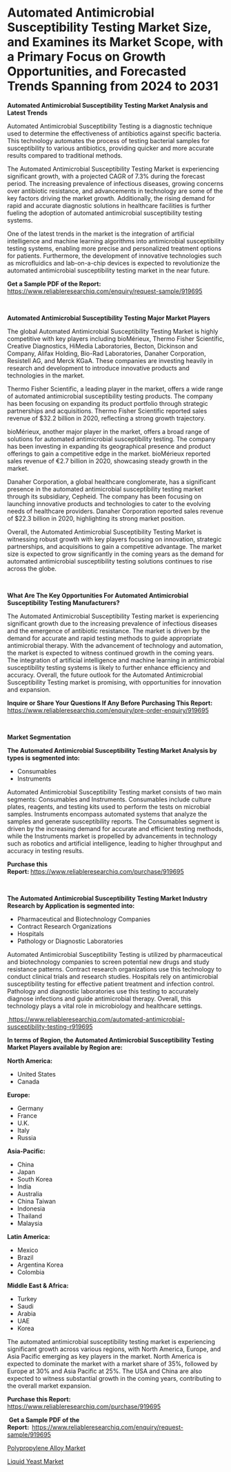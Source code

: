 <p><h1>Automated Antimicrobial Susceptibility Testing Market Size, and Examines its Market Scope, with a Primary Focus on Growth Opportunities, and Forecasted Trends Spanning from 2024 to 2031</h1></p><p><strong>Automated Antimicrobial Susceptibility Testing Market Analysis and Latest Trends</strong></p>
<p><p>Automated Antimicrobial Susceptibility Testing is a diagnostic technique used to determine the effectiveness of antibiotics against specific bacteria. This technology automates the process of testing bacterial samples for susceptibility to various antibiotics, providing quicker and more accurate results compared to traditional methods.</p><p>The Automated Antimicrobial Susceptibility Testing Market is experiencing significant growth, with a projected CAGR of 7.3% during the forecast period. The increasing prevalence of infectious diseases, growing concerns over antibiotic resistance, and advancements in technology are some of the key factors driving the market growth. Additionally, the rising demand for rapid and accurate diagnostic solutions in healthcare facilities is further fueling the adoption of automated antimicrobial susceptibility testing systems.</p><p>One of the latest trends in the market is the integration of artificial intelligence and machine learning algorithms into antimicrobial susceptibility testing systems, enabling more precise and personalized treatment options for patients. Furthermore, the development of innovative technologies such as microfluidics and lab-on-a-chip devices is expected to revolutionize the automated antimicrobial susceptibility testing market in the near future.</p></p>
<p><strong>Get a Sample PDF of the Report:&nbsp;</strong> <a href="https://www.reliableresearchiq.com/enquiry/request-sample/919695">https://www.reliableresearchiq.com/enquiry/request-sample/919695</a></p>
<p>&nbsp;</p>
<p><strong>Automated Antimicrobial Susceptibility Testing Major Market Players</strong></p>
<p><p>The global Automated Antimicrobial Susceptibility Testing Market is highly competitive with key players including bioMérieux, Thermo Fisher Scientific, Creative Diagnostics, HiMedia Laboratories, Becton, Dickinson and Company, Alifax Holding, Bio-Rad Laboratories, Danaher Corporation, Resistell AG, and Merck KGaA. These companies are investing heavily in research and development to introduce innovative products and technologies in the market.</p><p>Thermo Fisher Scientific, a leading player in the market, offers a wide range of automated antimicrobial susceptibility testing products. The company has been focusing on expanding its product portfolio through strategic partnerships and acquisitions. Thermo Fisher Scientific reported sales revenue of $32.2 billion in 2020, reflecting a strong growth trajectory.</p><p>bioMérieux, another major player in the market, offers a broad range of solutions for automated antimicrobial susceptibility testing. The company has been investing in expanding its geographical presence and product offerings to gain a competitive edge in the market. bioMérieux reported sales revenue of €2.7 billion in 2020, showcasing steady growth in the market.</p><p>Danaher Corporation, a global healthcare conglomerate, has a significant presence in the automated antimicrobial susceptibility testing market through its subsidiary, Cepheid. The company has been focusing on launching innovative products and technologies to cater to the evolving needs of healthcare providers. Danaher Corporation reported sales revenue of $22.3 billion in 2020, highlighting its strong market position.</p><p>Overall, the Automated Antimicrobial Susceptibility Testing Market is witnessing robust growth with key players focusing on innovation, strategic partnerships, and acquisitions to gain a competitive advantage. The market size is expected to grow significantly in the coming years as the demand for automated antimicrobial susceptibility testing solutions continues to rise across the globe.</p></p>
<p>&nbsp;</p>
<p><strong>What Are The Key Opportunities For Automated Antimicrobial Susceptibility Testing Manufacturers?</strong></p>
<p><p>The Automated Antimicrobial Susceptibility Testing market is experiencing significant growth due to the increasing prevalence of infectious diseases and the emergence of antibiotic resistance. The market is driven by the demand for accurate and rapid testing methods to guide appropriate antimicrobial therapy. With the advancement of technology and automation, the market is expected to witness continued growth in the coming years. The integration of artificial intelligence and machine learning in antimicrobial susceptibility testing systems is likely to further enhance efficiency and accuracy. Overall, the future outlook for the Automated Antimicrobial Susceptibility Testing market is promising, with opportunities for innovation and expansion.</p></p>
<p><strong>Inquire or Share Your Questions If Any Before Purchasing This Report:</strong> <a href="https://www.reliableresearchiq.com/enquiry/pre-order-enquiry/919695">https://www.reliableresearchiq.com/enquiry/pre-order-enquiry/919695</a></p>
<p>&nbsp;</p>
<p><strong>Market Segmentation</strong></p>
<p><strong>The Automated Antimicrobial Susceptibility Testing Market Analysis by types is segmented into:</strong></p>
<p><ul><li>Consumables</li><li>Instruments</li></ul></p>
<p><p>Automated Antimicrobial Susceptibility Testing market consists of two main segments: Consumables and Instruments. Consumables include culture plates, reagents, and testing kits used to perform the tests on microbial samples. Instruments encompass automated systems that analyze the samples and generate susceptibility reports. The Consumables segment is driven by the increasing demand for accurate and efficient testing methods, while the Instruments market is propelled by advancements in technology such as robotics and artificial intelligence, leading to higher throughput and accuracy in testing results.</p></p>
<p><strong>Purchase this Report:&nbsp;</strong><a href="https://www.reliableresearchiq.com/purchase/919695">https://www.reliableresearchiq.com/purchase/919695</a></p>
<p>&nbsp;</p>
<p><strong>The Automated Antimicrobial Susceptibility Testing Market Industry Research by Application is segmented into:</strong></p>
<p><ul><li>Pharmaceutical and Biotechnology Companies</li><li>Contract Research Organizations</li><li>Hospitals</li><li>Pathology or Diagnostic Laboratories</li></ul></p>
<p><p>Automated Antimicrobial Susceptibility Testing is utilized by pharmaceutical and biotechnology companies to screen potential new drugs and study resistance patterns. Contract research organizations use this technology to conduct clinical trials and research studies. Hospitals rely on antimicrobial susceptibility testing for effective patient treatment and infection control. Pathology and diagnostic laboratories use this testing to accurately diagnose infections and guide antimicrobial therapy. Overall, this technology plays a vital role in microbiology and healthcare settings.</p></p>
<p><a href="https://www.reliableresearchiq.com/automated-antimicrobial-susceptibility-testing-r919695">&nbsp;https://www.reliableresearchiq.com/automated-antimicrobial-susceptibility-testing-r919695</a></p>
<p><strong>In terms of Region, the Automated Antimicrobial Susceptibility Testing Market Players available by Region are:</strong></p>
<p>
    <p> <strong> North America: </strong>
        <ul>
            <li>United States</li>
            <li>Canada</li>
        </ul>
        </p> 
    <p> <strong> Europe: </strong>
        <ul>
            <li>Germany</li>
            <li>France</li>
            <li>U.K.</li>
            <li>Italy</li>
            <li>Russia</li>
        </ul>
        </p> 
    <p> <strong> Asia-Pacific: </strong>
        <ul>
            <li>China</li>
            <li>Japan</li>
            <li>South Korea</li>
            <li>India</li>
            <li>Australia</li>
            <li>China Taiwan</li>
            <li>Indonesia</li>
            <li>Thailand</li>
            <li>Malaysia</li>
        </ul>
        </p> 
    <p> <strong> Latin America: </strong>
        <ul>
            <li>Mexico</li>
            <li>Brazil</li>
            <li>Argentina Korea</li>
            <li>Colombia</li>
        </ul>
        </p> 
    <p> <strong> Middle East & Africa: </strong>
        <ul>
            <li>Turkey</li>
            <li>Saudi</li>
            <li>Arabia</li>
            <li>UAE</li>
            <li>Korea</li>
        </ul>
    </p>
    </p>
<p><p>The automated antimicrobial susceptibility testing market is experiencing significant growth across various regions, with North America, Europe, and Asia Pacific emerging as key players in the market. North America is expected to dominate the market with a market share of 35%, followed by Europe at 30% and Asia Pacific at 25%. The USA and China are also expected to witness substantial growth in the coming years, contributing to the overall market expansion.</p></p>
<p><strong>Purchase this Report: </strong><a href="https://www.reliableresearchiq.com/purchase/919695">https://www.reliableresearchiq.com/purchase/919695</a></p>
<p>&nbsp;<strong>Get a Sample PDF of the Report:&nbsp;&nbsp;</strong><a href="https://www.reliableresearchiq.com/enquiry/request-sample/919695">https://www.reliableresearchiq.com/enquiry/request-sample/919695</a></p>
<p><strong></strong></p>
<p><p><a href="https://www.linkedin.com/pulse/polypropylene-alloy-market-size-share-trends-analysis-report-1pbdc?trackingId=YkttwVXJRICUCyALvuDXPA%3D%3D">Polypropylene Alloy Market</a></p><p><a href="https://www.linkedin.com/pulse/liquid-yeast-industry-analysis-report-its-market-size-share-ux6fe?trackingId=NBdYgFwPTheTLkaZxGwCBQ%3D%3D">Liquid Yeast Market</a></p></p>